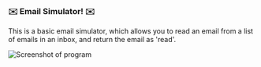 ### :envelope: Email Simulator! :envelope:

This is a basic email simulator, which allows you to read an email from a list of emails in an inbox, and return the email as 'read'.

![Screenshot of program](/resources/readme_img.png)